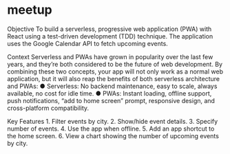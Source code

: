 # meetup

Objective 
To build a serverless, progressive web application (PWA) with React using a test-driven development (TDD) technique. The application uses the Google Calendar API to fetch upcoming events.

Context 
Serverless and PWAs have grown in popularity over the last few years, and they’re both considered to be the future of web development. By combining these two concepts, your app will not only work as a normal web application, but it will also reap the benefits of both serverless architecture and PWAs: ● Serverless: No backend maintenance, easy to scale, always available, no cost for idle time. ● PWAs: Instant loading, offline support, push notifications, “add to home screen” prompt, responsive design, and cross-platform compatibility.

Key Features 1. Filter events by city. 2. Show/hide event details. 3. Specify number of events. 4. Use the app when offline. 5. Add an app shortcut to the home screen. 6. View a chart showing the number of upcoming events by city.
